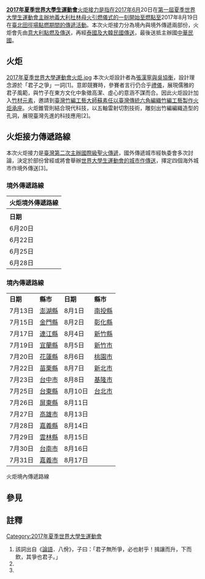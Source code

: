 **[2017年夏季世界大學生運動會](https://zh.wikipedia.org/wiki/2017年夏季世界大學生運動會 "wikilink")**[火炬接力是指在](https://zh.wikipedia.org/wiki/火炬 "wikilink")[2017年6月](../Page/2017年6月.md "wikilink")20日在[第一屆夏季世界大學生運動會主辦地](https://zh.wikipedia.org/wiki/1959年夏季世界大學運動會 "wikilink")[義大利](https://zh.wikipedia.org/wiki/義大利 "wikilink")[杜林母火引燃儀式的一刻開始至燃點至](https://zh.wikipedia.org/wiki/杜林 "wikilink")2017年8月19日在[臺北田徑場點燃期間的傳遞活動](../Page/臺北田徑場.md "wikilink")。本次火炬接力分為境內與境外傳遞兩部份，火炬會先由[意大利點燃及傳送](../Page/意大利.md "wikilink")，再經[泰國及](https://zh.wikipedia.org/wiki/泰國 "wikilink")[大韓民國傳送](https://zh.wikipedia.org/wiki/大韓民國 "wikilink")，最後送抵主辦國[中華民國](../Page/中華民國.md "wikilink")。

## 火炬

[2017年夏季世界大學運動會火炬.jpg](https://zh.wikipedia.org/wiki/File:2017年夏季世界大學運動會火炬.jpg "fig:2017年夏季世界大學運動會火炬.jpg")
本次火炬設計者為[張漢寧與](https://zh.wikipedia.org/wiki/張漢寧 "wikilink")[吳協衡](https://zh.wikipedia.org/wiki/吳協衡 "wikilink")，設計理念源於「君子之爭」一詞\[1\]。意即競賽時，參賽者言行仍合乎[禮儀](../Page/禮儀.md "wikilink")，展現儒雅的君子風範，與竹子在東方文化中象徵高潔、虛心的意涵不謀而合。因此火炬設計加入[竹材元素](../Page/竹.md "wikilink")，邀請到[臺灣](../Page/臺灣.md "wikilink")[竹編工藝大師](https://zh.wikipedia.org/wiki/竹編 "wikilink")[蘇素任以臺灣傳統六角編織竹編工藝製作火炬承座](https://zh.wikipedia.org/wiki/蘇素任 "wikilink")。火炬錐管則結合現代科技，以五軸雷射切割技術，雕刻出竹編編織造型的孔洞，展現臺灣先進的科技應用\[2\]。

## 火炬接力傳遞路線

本次火炬接力是[臺灣第二次主辦國際級聖火傳遞](../Page/臺灣.md "wikilink")，國外傳遞城市經執委會多次討論，決定於部份曾經或將會舉辦[世界大學生運動會的城市作傳送](https://zh.wikipedia.org/wiki/世界大學生運動會 "wikilink")，擇定四個海外城市作境外傳送\[3\]。

### 境外傳遞路線

| 火炬境外傳遞路線 |
| -------- |
|          |
| **日期**   |
| 6月20日    |
| 6月22日    |
| 6月25日    |
| 6月28日    |

### 境內傳遞路線

|        |                                                     |        |                                                     |
| ------ | --------------------------------------------------- | ------ | --------------------------------------------------- |
| **日期** | **縣市**                                              | **日期** | **縣市**                                              |
| 7月13日  | [澎湖縣](../Page/澎湖縣.md "wikilink")                    | 8月1日   | [南投縣](../Page/南投縣.md "wikilink")                    |
| 7月15日  | [金門縣](../Page/金門縣.md "wikilink")                    | 8月2日   | [彰化縣](https://zh.wikipedia.org/wiki/彰化縣 "wikilink") |
| 7月17日  | [連江縣](../Page/連江縣_\(中華民國\).md "wikilink")           | 8月4日   | [新竹縣](../Page/新竹縣.md "wikilink")                    |
| 7月19日  | [宜蘭縣](https://zh.wikipedia.org/wiki/宜蘭縣 "wikilink") | 8月5日   | [新竹市](https://zh.wikipedia.org/wiki/新竹市 "wikilink") |
| 7月20日  | [花蓮縣](../Page/花蓮縣.md "wikilink")                    | 8月6日   | [桃園市](https://zh.wikipedia.org/wiki/桃園市 "wikilink") |
| 7月22日  | [苗栗縣](../Page/苗栗縣.md "wikilink")                    | 8月7日   | [新北市](https://zh.wikipedia.org/wiki/新北市 "wikilink") |
| 7月23日  | [台中市](https://zh.wikipedia.org/wiki/臺中市 "wikilink") | 8月8日   | [基隆市](../Page/基隆市.md "wikilink")                    |
| 7月25日  | [台東縣](../Page/臺東縣.md "wikilink")                    | 8月10日  | [台北市](../Page/臺北市.md "wikilink")                    |
| 7月26日  | [屏東縣](../Page/屏東縣.md "wikilink")                    | 8月11日  |                                                     |
| 7月27日  | [高雄市](../Page/高雄市.md "wikilink")                    | 8月13日  |                                                     |
| 7月28日  | [嘉義縣](../Page/嘉義縣.md "wikilink")                    | 8月14日  |                                                     |
| 7月29日  | [雲林縣](https://zh.wikipedia.org/wiki/雲林縣 "wikilink") | 8月15日  |                                                     |
| 7月30日  | [台南市](https://zh.wikipedia.org/wiki/臺南市 "wikilink") | 8月16日  |                                                     |
| 7月31日  | [嘉義市](../Page/嘉義市.md "wikilink")                    | 8月17日  |                                                     |

火炬境內傳遞路線

## 參見

## 註釋

[Category:2017年夏季世界大學生運動會](https://zh.wikipedia.org/wiki/Category:2017年夏季世界大學生運動會 "wikilink")

1.  該詞出自《[論語](https://zh.wikipedia.org/wiki/論語 "wikilink")．八佾》，子曰：「君子無所爭，必也射乎！揖讓而升，下而飲，其爭也君子。」
2.
3.